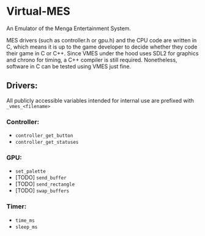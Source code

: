 # Virtual-MES
An Emulator of the Menga Entertainment System.

MES drivers (such as controller.h or gpu.h) and the CPU code are written in C, which means it
is up to the game developer to decide whether they code their game in C or C++. Since VMES
under the hood uses SDL2 for graphics and chrono for timing, a C++ compiler is still required.
Nonetheless, software in C can be tested using VMES just fine.

## Drivers:

All publicly accessible variables intended for internal use are prefixed with
`_vmes_<filename>`

### Controller:
* `controller_get_button`
* `controller_get_statuses`

### GPU:

* `set_palette`
* [TODO] `send_buffer`
* [TODO] `send_rectangle`
* [TODO] `swap_buffers`

### Timer:

* `time_ms`
* `sleep_ms`
